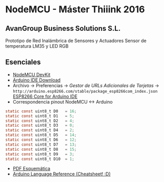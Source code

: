# NodeMCU - Máster Thiiink 2016
## AvanGroup Business Solutions S.L.

Prototipo de Red Inalámbrica de Sensores y Actuadores
Sensor de temperatura LM35 y LED RGB

## Esenciales

* [NodeMCU DevKit](https://github.com/nodemcu/nodemcu-devkit-v1.0)
* [Arduino IDE Download](https://www.arduino.cc/en/Main/Software)
* Archivo -> Preferencias -> *Gestor de URLs Adicionales de Tarjetas* -> `http://arduino.esp8266.com/stable/package_esp8266com_index.json` [ESP8266 Core for Arduino IDE](https://github.com/esp8266/Arduino)
* Correspondencia pinout NodeMCU <-> Arduino
```java
static const uint8_t D0   = 16;
static const uint8_t D1   = 5;
static const uint8_t D2   = 4;
static const uint8_t D3   = 0;
static const uint8_t D4   = 2;
static const uint8_t D5   = 14;
static const uint8_t D6   = 12;
static const uint8_t D7   = 13;
static const uint8_t D8   = 15;
static const uint8_t D9   = 3;
static const uint8_t D10  = 1;
```
* [PDF Esquemática](https://github.com/coriumalpha/masterthiiink16_iot/tree/master/Esquema_Protoboard.pdf)
* [Arduino Language Reference (Cheatsheet! :D)](https://www.arduino.cc/en/Reference/HomePage)
